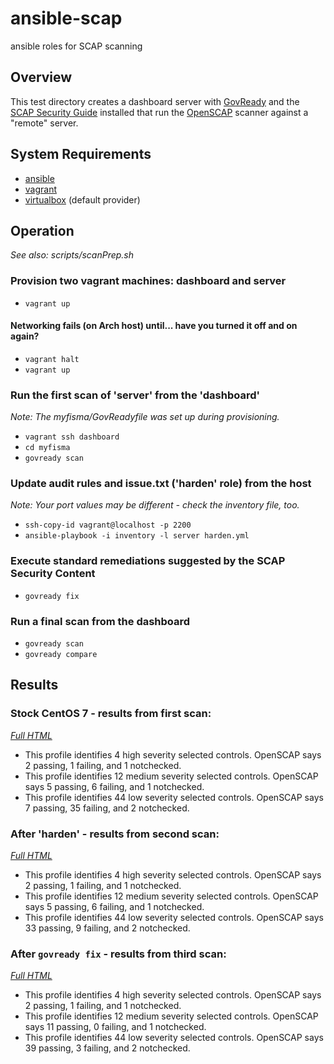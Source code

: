 # ansible-scap
ansible roles for SCAP scanning

## Overview

This test directory creates a dashboard server with [GovReady](https://github.com/GovReady/govready) and the [SCAP Security Guide](https://github.com/OpenSCAP/scap-security-guide) installed that run the [OpenSCAP](https://github.com/OpenSCAP/openscap) scanner against a "remote" server.

## System Requirements
- [ansible](http://www.ansible.com/)
- [vagrant](https://www.vagrantup.com/)
- [virtualbox](https://www.virtualbox.org/) (default provider)

## Operation
_See also: scripts/scanPrep.sh_

### Provision two vagrant machines: dashboard and server
- `vagrant up`

#### Networking fails (on Arch host) until... have you turned it off and on again?
- `vagrant halt`
- `vagrant up`

### Run the first scan of 'server' from the 'dashboard'
_Note: The myfisma/GovReadyfile was set up during provisioning._
- `vagrant ssh dashboard`
- `cd myfisma`
- `govready scan`

### Update audit rules and issue.txt ('harden' role) from the host
_Note: Your port values may be different - check the inventory file, too._
- `ssh-copy-id vagrant@localhost -p 2200`
- `ansible-playbook -i inventory -l server harden.yml`

### Execute standard remediations suggested by the SCAP Security Content
- `govready fix`

### Run a final scan from the dashboard
- `govready scan`
- `govready compare`

## Results
### Stock CentOS 7 - results from first scan:
_[Full HTML](http://htmlpreview.github.io/?https://github.com/openprivacy/ansible-scap/blob/master/example-results/scan-1-results.html)_
- This profile identifies 4 high severity selected controls. OpenSCAP says 2 passing, 1 failing, and 1 notchecked.
- This profile identifies 12 medium severity selected controls. OpenSCAP says 5 passing, 6 failing, and 1 notchecked.
- This profile identifies 44 low severity selected controls. OpenSCAP says 7 passing, 35 failing, and 2 notchecked.

### After 'harden' - results from second scan:
_[Full HTML](http://htmlpreview.github.io/?https://github.com/openprivacy/ansible-scap/blob/master/example-results/scan-2-results.html)_
- This profile identifies 4 high severity selected controls. OpenSCAP says 2 passing, 1 failing, and 1 notchecked.
- This profile identifies 12 medium severity selected controls. OpenSCAP says 5 passing, 6 failing, and 1 notchecked.
- This profile identifies 44 low severity selected controls. OpenSCAP says 33 passing, 9 failing, and 2 notchecked.

### After `govready fix` - results from third scan:
_[Full HTML](http://htmlpreview.github.io/?https://github.com/openprivacy/ansible-scap/blob/master/example-results/scan-3-results.html)_
- This profile identifies 4 high severity selected controls. OpenSCAP says 2 passing, 1 failing, and 1 notchecked.
- This profile identifies 12 medium severity selected controls. OpenSCAP says 11 passing, 0 failing, and 1 notchecked.
- This profile identifies 44 low severity selected controls. OpenSCAP says 39 passing, 3 failing, and 2 notchecked.


